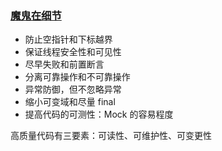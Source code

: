 ### [魔鬼在细节](http://dubbo.apache.org/zh-cn/docs/dev/principals/code-detail.html)

- 防止空指针和下标越界
- 保证线程安全性和可见性
- 尽早失败和前置断言
- 分离可靠操作和不可靠操作
- 异常防御，但不忽略异常
- 缩小可变域和尽量 final
- 提高代码的可测性：Mock 的容易程度

高质量代码有三要素：可读性、可维护性、可变更性
